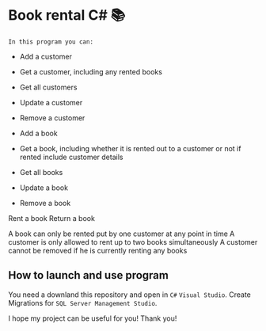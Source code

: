 # Book rental C# 📚

`In this program you can:`


- Add a customer
- Get a customer, including any rented books 
- Get all customers 
- Update a customer 
- Remove a customer

- Add a book 
- Get a book, including whether it is rented out to a customer or not if rented include customer details
- Get all books 
- Update a book 
- Remove a book


Rent a book 
Return a book

A book can only be rented put by one customer at any point in time 
A customer is only allowed to rent up to two books simultaneously 
A customer cannot be removed if he is currently renting any books

## How to launch and use program

You need a downland this repository and open in ```C#``` ```Visual Studio```. 
Create Migrations for ```SQL Server Management Studio```.

I hope my project can be useful for you!
Thank you!
